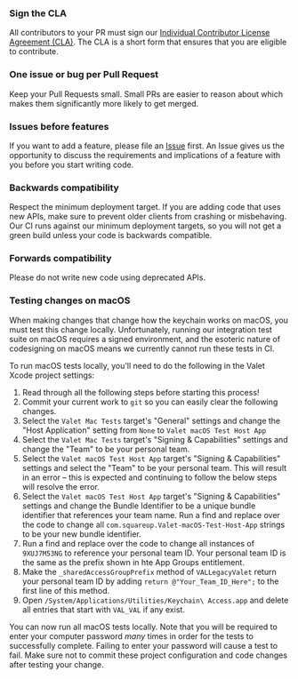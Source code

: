 ### Sign the CLA

All contributors to your PR must sign our [Individual Contributor License Agreement (CLA)](https://spreadsheets.google.com/spreadsheet/viewform?formkey=dDViT2xzUHAwRkI3X3k5Z0lQM091OGc6MQ&ndplr=1). The CLA is a short form that ensures that you are eligible to contribute.

### One issue or bug per Pull Request

Keep your Pull Requests small. Small PRs are easier to reason about which makes them significantly more likely to get merged.

### Issues before features

If you want to add a feature, please file an [Issue](https://github.com/square/Valet/issues) first. An Issue gives us the opportunity to discuss the requirements and implications of a feature with you before you start writing code.

### Backwards compatibility

Respect the minimum deployment target. If you are adding code that uses new APIs, make sure to prevent older clients from crashing or misbehaving. Our CI runs against our minimum deployment targets, so you will not get a green build unless your code is backwards compatible. 

### Forwards compatibility

Please do not write new code using deprecated APIs.

### Testing changes on macOS

When making changes that change how the keychain works on macOS, you must test this change locally. Unfortunately, running our integration test suite on macOS requires a signed environment, and the esoteric nature of codesigning on macOS means we currently cannot run these tests in CI.

To run macOS tests locally, you'll need to do the following in the Valet Xcode project settings:

1. Read through all the following steps before starting this process!
1. Commit your current work to `git` so you can easily clear the following changes.
1. Select the `Valet Mac Tests` target's "General" settings and change the "Host Application" setting from `None` to `Valet macOS Test Host App`
1. Select the `Valet Mac Tests` target's "Signing & Capabilities" settings and change the "Team" to be your personal team.
1. Select the  `Valet macOS Test Host App` target's "Signing & Capabilities" settings and select the "Team" to be your personal team. This will result in an error – this is expected and continuing to follow the below steps will resolve the error.
1. Select the  `Valet macOS Test Host App` target's "Signing & Capabilities" settings and change the Bundle Identifier to be a unique bundle identifier that references your team name. Run a find and replace over the code to change all `com.squareup.Valet-macOS-Test-Host-App` strings to be your new bundle identifier.
1. Run a find and replace over the code to change all instances of `9XUJ7M53NG` to reference your personal team ID. Your personal team ID is the same as the prefix shown in hte App Groups entitlement.  
1. Make the `_sharedAccessGroupPrefix` method of `VALLegacyValet` return your personal team ID by adding `return @"Your_Team_ID_Here";` to the first line of this method.
1. Open `/System/Applications/Utilities/Keychain\ Access.app` and delete all entries that start with `VAL_VAL` if any exist.

You can now run all macOS tests locally. Note that you will be required to enter your computer password _many_ times in order for the tests to successfully complete. Failing to enter your password will cause a test to fail. Make sure not to commit these project configuration and code changes after testing your change.
